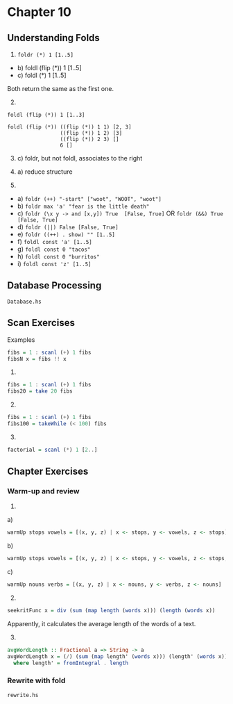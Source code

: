 # Chapter 10

## Understanding Folds

1. `foldr (*) 1 [1..5]`

* b) foldl (flip (*)) 1 [1..5]
* c) foldl (*) 1 [1..5]

Both return the same as the first one.

2.
```
foldl (flip (*)) 1 [1..3]

foldl (flip (*)) ((flip (*)) 1 1) [2, 3]
                 ((flip (*)) 1 2) [3]
                 ((flip (*)) 2 3) []
                 6 []
```

3. c) foldr, but not foldl, associates to the right

4. a) reduce structure

5.

* a) `foldr (++) "-start" ["woot", "WOOT", "woot"]`
* b) `foldr max 'a' "fear is the little death"`
* c) `foldr (\x y -> and [x,y]) True  [False, True]` OR `foldr (&&) True  [False, True]`
* d) `foldr (||) False [False, True]`
* e) `foldr ((++) . show) "" [1..5]`
* f) `foldl const 'a' [1..5]`
* g) `foldl const 0 "tacos"`
* h) `foldl const 0 "burritos"`
* i) `foldl const 'z' [1..5]`

## Database Processing

`Database.hs`

## Scan Exercises

Examples
```haskell
fibs = 1 : scanl (+) 1 fibs
fibsN x = fibs !! x
```

1.
```haskell
fibs = 1 : scanl (+) 1 fibs
fibs20 = take 20 fibs
```
2.
```haskell
fibs = 1 : scanl (+) 1 fibs
fibs100 = takeWhile (< 100) fibs
```

3.
```haskell
factorial = scanl (*) 1 [2..]
```

## Chapter Exercises

### Warm-up and review

1.
a)

```haskell
warmUp stops vowels = [(x, y, z) | x <- stops, y <- vowels, z <- stops]
```

b)

```haskell
warmUp stops vowels = [(x, y, z) | x <- stops, y <- vowels, z <- stops, x == 'p']
```

c)

```haskell
warmUp nouns verbs = [(x, y, z) | x <- nouns, y <- verbs, z <- nouns]
```

2.

```haskell
seekritFunc x = div (sum (map length (words x))) (length (words x))
```

Apparently, it calculates the average length of the words of a text.

3.

```haskell
avgWordLength :: Fractional a => String -> a
avgWordLength x = (/) (sum (map length' (words x))) (length' (words x))
  where length' = fromIntegral . length
```


### Rewrite with fold

`rewrite.hs`
